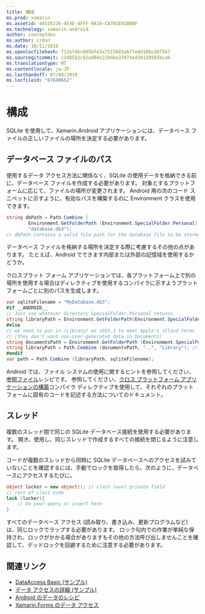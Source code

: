```yaml
---
title: 構成
ms.prod: xamarin
ms.assetid: 44526226-4E4E-4FFF-9A16-CA7B1E01BB8F
ms.technology: xamarin-android
author: conceptdev
ms.author: crdun
ms.date: 10/11/2016
ms.openlocfilehash: f12efdbc0d5bf43a7515603a67fedd180cd87587
ms.sourcegitcommit: c1d85b2c62ad84c22bdee37874ad30128581bca6
ms.translationtype: MT
ms.contentlocale: ja-JP
ms.lasthandoff: 07/08/2019
ms.locfileid: "67649652"
---
```

# <a name="configuration"></a>構成

SQLite を使用して、Xamarin.Android アプリケーションには、データベース ファイルの正しいファイルの場所を決定する必要があります。

## <a name="database-file-path"></a>データベース ファイルのパス

使用するデータ アクセス方法に関係なく、SQLite の使用データを格納できる前に、データベース ファイルを作成する必要があります。 対象とするプラットフォームに応じて、ファイルの場所が変更されます。 Android 用の次のコード スニペットに示すように、有効なパスを構築するのに Environment クラスを使用できます。

```csharp
string dbPath = Path.Combine (
        Environment.GetFolderPath (Environment.SpecialFolder.Personal),
        "database.db3");
// dbPath contains a valid file path for the database file to be stored
```

データベース ファイルを格納する場所を決定する際に考慮するその他の点があります。 たとえば、Android でできます内部または外部の記憶域を使用するかどうか。

クロスプラット フォーム アプリケーションでは、各プラットフォーム上で別の場所を使用する場合はディレクティブを使用するコンパイラに示すようプラットフォームごとに別のパスを生成します。

```csharp
var sqliteFilename = "MyDatabase.db3";
#if __ANDROID__
// Just use whatever directory SpecialFolder.Personal returns
string libraryPath = Environment.GetFolderPath(Environment.SpecialFolder.Personal); ;
#else
// we need to put in /Library/ on iOS5.1 to meet Apple's iCloud terms
// (they don't want non-user-generated data in Documents)
string documentsPath = Environment.GetFolderPath (Environment.SpecialFolder.Personal); // Documents folder
string libraryPath = Path.Combine (documentsPath, "..", "Library"); // Library folder instead
#endif
var path = Path.Combine (libraryPath, sqliteFilename);
```

Android では、ファイル システムの使用に関するヒントを参照してください、[参照ファイル](https://github.com/xamarin/recipes/tree/master/Recipes/android/data/files/browse_files)レシピです。 参照してください、[クロス プラットフォーム アプリケーションの構築](~/cross-platform/app-fundamentals/building-cross-platform-applications/index.md)コンパイラ ディレクティブを使用して、それぞれのプラットフォームに固有のコードを記述する方法についてのドキュメント。

## <a name="threading"></a>スレッド

複数のスレッド間で同じの SQLite データベース接続を使用する必要があります。 開き、使用し、同じスレッドで作成するすべての接続を閉じるように注意します。

コードが複数のスレッドから同時に SQLite データベースへのアクセスを試みていないことを確認するには、手動でロックを取得したら、次のように、データベースにアクセスするたびに。

```csharp
object locker = new object(); // class level private field
// rest of class code
lock (locker){
    // Do your query or insert here
}
```

すべてのデータベース アクセス (読み取り、書き込み、更新プログラムなど) は、同じロックでラップする必要があります。 ロック句内での作業が単純な保持され、ロックがかかる場合がありますもその他の方法呼び出しませんことを確認して、デッドロックを回避するために注意する必要があります。


## <a name="related-links"></a>関連リンク

- [DataAccess Basic (サンプル)](https://github.com/xamarin/mobile-samples/tree/master/DataAccess/Basic)
- [データ アクセスの詳細 (サンプル)](https://github.com/xamarin/mobile-samples/tree/master/DataAccess/Advanced)
- [Android のデータのレシピ](https://github.com/xamarin/recipes/tree/master/Recipes/android/data)
- [Xamarin.Forms のデータ アクセス](~/xamarin-forms/data-cloud/data/databases.md)
